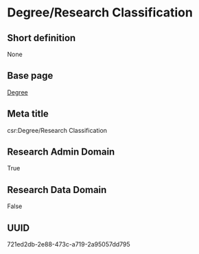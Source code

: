# Degree/Research Classification
## Short definition
None
## Base page
[Degree](../../Objects/Degree.md)
## Meta title
csr:Degree/Research Classification
## Research Admin Domain
True
## Research Data Domain
False
## UUID
721ed2db-2e88-473c-a719-2a95057dd795
